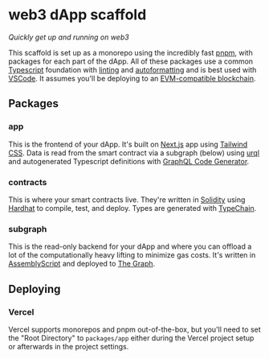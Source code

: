 # web3 dApp scaffold

_Quickly get up and running on web3_

This scaffold is set up as a monorepo using the incredibly fast [pnpm](https://pnpm.io/), with packages for each part of the dApp. All of these packages use  a common [Typescript](https://www.typescriptlang.org/) foundation with [linting](https://eslint.org/) and [autoformatting](https://prettier.io/) and is best used with [VSCode](https://code.visualstudio.com/). It assumes you'll be deploying to an [EVM-compatible blockchain](https://chainlist.org/).


## Packages

### app

This is the frontend of your dApp. It's built on [Next.js](https://nextjs.org/) app using [Tailwind CSS](https://tailwindcss.com/). Data is read from the smart contract via a subgraph (below) using [urql](https://formidable.com/open-source/urql/) and autogenerated Typescript definitions with [GraphQL Code Generator](https://www.graphql-code-generator.com/).

### contracts

This is where your smart contracts live. They're written in [Solidity](https://docs.soliditylang.org/) using [Hardhat](https://hardhat.org/) to compile, test, and deploy. Types are generated with [TypeChain](https://github.com/dethcrypto/TypeChain).

### subgraph

This is the read-only backend for your dApp and where you can offload a lot of the computationally heavy lifting to minimize gas costs. It's written in [AssemblyScript](https://www.assemblyscript.org/) and deployed to [The Graph](https://thegraph.com/).


## Deploying

### Vercel

Vercel supports monorepos and pnpm out-of-the-box, but you'll need to set the "Root Directory" to `packages/app` either during the Vercel project setup or afterwards in the project settings.
